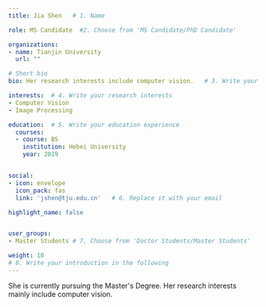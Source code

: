 ```yaml
---
title: Jia Shen   # 1. Name

role: MS Candidate  #2. Choose from 'MS Candidate/PhD Candidate'

organizations:
- name: Tianjin University
  url: ""

# Short bio 
bio: Her research interests include computer vision.   # 3. Write your short biography

interests:  # 4. Write your research interests
- Computer Vision
- Image Processing

education:  # 5. Write your education experience
  courses:
  - course: BS
    institution: Hebei University
    year: 2019


social:
- icon: envelope
  icon_pack: fas
  link: 'jshen@tju.edu.cn'   # 6. Replace it with your email

highlight_name: false


user_groups:
- Master Students # 7. Choose from 'Doctor Students/Master Students'

weight: 10
# 8. Write your introduction in the following
---
```


She is currently pursuing the Master's Degree. Her research interests mainly include computer vision.